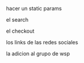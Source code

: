 hacer un static params

el search

el checkout

los links de las redes sociales

la adicion al grupo de wsp

